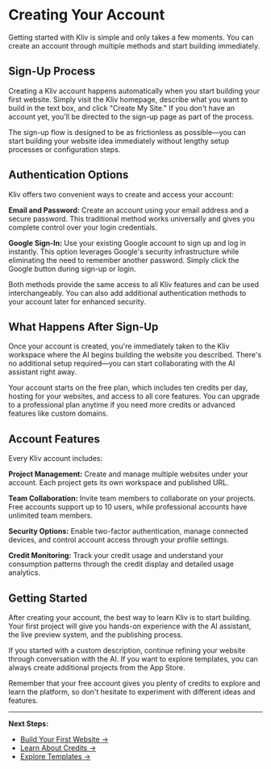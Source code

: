 # Creating Your Account

Getting started with Kliv is simple and only takes a few moments. You can create an account through multiple methods and start building immediately.

## Sign-Up Process

Creating a Kliv account happens automatically when you start building your first website. Simply visit the Kliv homepage, describe what you want to build in the text box, and click "Create My Site." If you don't have an account yet, you'll be directed to the sign-up page as part of the process.

The sign-up flow is designed to be as frictionless as possible—you can start building your website idea immediately without lengthy setup processes or configuration steps.

## Authentication Options

Kliv offers two convenient ways to create and access your account:

**Email and Password:** Create an account using your email address and a secure password. This traditional method works universally and gives you complete control over your login credentials.

**Google Sign-In:** Use your existing Google account to sign up and log in instantly. This option leverages Google's security infrastructure while eliminating the need to remember another password. Simply click the Google button during sign-up or login.

Both methods provide the same access to all Kliv features and can be used interchangeably. You can also add additional authentication methods to your account later for enhanced security.

## What Happens After Sign-Up

Once your account is created, you're immediately taken to the Kliv workspace where the AI begins building the website you described. There's no additional setup required—you can start collaborating with the AI assistant right away.

Your account starts on the free plan, which includes ten credits per day, hosting for your websites, and access to all core features. You can upgrade to a professional plan anytime if you need more credits or advanced features like custom domains.

## Account Features

Every Kliv account includes:

**Project Management:** Create and manage multiple websites under your account. Each project gets its own workspace and published URL.

**Team Collaboration:** Invite team members to collaborate on your projects. Free accounts support up to 10 users, while professional accounts have unlimited team members.

**Security Options:** Enable two-factor authentication, manage connected devices, and control account access through your profile settings.

**Credit Monitoring:** Track your credit usage and understand your consumption patterns through the credit display and detailed usage analytics.

## Getting Started

After creating your account, the best way to learn Kliv is to start building. Your first project will give you hands-on experience with the AI assistant, the live preview system, and the publishing process.

If you started with a custom description, continue refining your website through conversation with the AI. If you want to explore templates, you can always create additional projects from the App Store.

Remember that your free account gives you plenty of credits to explore and learn the platform, so don't hesitate to experiment with different ideas and features.

---

**Next Steps:**
- [Build Your First Website →](/getting-started/first-website)
- [Learn About Credits →](/getting-started/credits)
- [Explore Templates →](/templates/app-store)